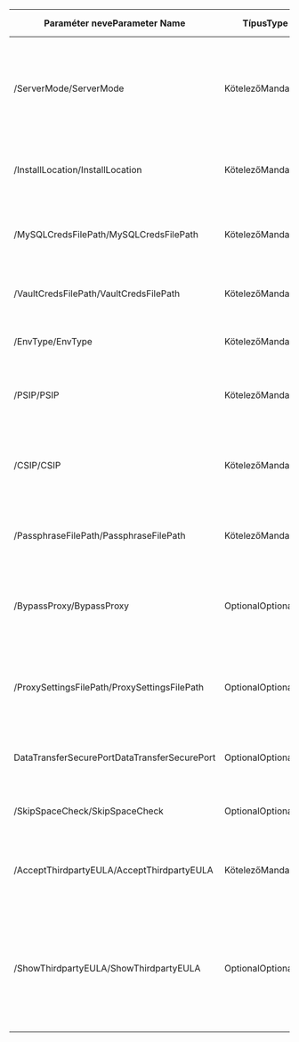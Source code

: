 |<span data-ttu-id="ae416-101">Paraméter neve</span><span class="sxs-lookup"><span data-stu-id="ae416-101">Parameter Name</span></span>| <span data-ttu-id="ae416-102">Típus</span><span class="sxs-lookup"><span data-stu-id="ae416-102">Type</span></span> | <span data-ttu-id="ae416-103">Leírás</span><span class="sxs-lookup"><span data-stu-id="ae416-103">Description</span></span>| <span data-ttu-id="ae416-104">Lehetséges értékek</span><span class="sxs-lookup"><span data-stu-id="ae416-104">Possible Values</span></span>|
|-|-|-|-|
| <span data-ttu-id="ae416-105">/ServerMode</span><span class="sxs-lookup"><span data-stu-id="ae416-105">/ServerMode</span></span>|<span data-ttu-id="ae416-106">Kötelező</span><span class="sxs-lookup"><span data-stu-id="ae416-106">Mandatory</span></span>|<span data-ttu-id="ae416-107">Adja meg e két hello konfigurációs és a folyamat kiszolgálón kell telepíteni, vagy csak a hello folyamatkiszolgáló</span><span class="sxs-lookup"><span data-stu-id="ae416-107">Specifies whether both hello configuration and process servers should be installed, or hello process server only</span></span>|<span data-ttu-id="ae416-108">CS</span><span class="sxs-lookup"><span data-stu-id="ae416-108">CS</span></span><br><span data-ttu-id="ae416-109">PS</span><span class="sxs-lookup"><span data-stu-id="ae416-109">PS</span></span>|
|<span data-ttu-id="ae416-110">/InstallLocation</span><span class="sxs-lookup"><span data-stu-id="ae416-110">/InstallLocation</span></span>|<span data-ttu-id="ae416-111">Kötelező</span><span class="sxs-lookup"><span data-stu-id="ae416-111">Mandatory</span></span>|<span data-ttu-id="ae416-112">hello mappa mely hello összetevőinek telepítése</span><span class="sxs-lookup"><span data-stu-id="ae416-112">hello folder in which hello components are installed</span></span>| <span data-ttu-id="ae416-113">Egyetlen mappa hello számítógépen</span><span class="sxs-lookup"><span data-stu-id="ae416-113">Any folder on hello computer</span></span>|
|<span data-ttu-id="ae416-114">/MySQLCredsFilePath</span><span class="sxs-lookup"><span data-stu-id="ae416-114">/MySQLCredsFilePath</span></span>|<span data-ttu-id="ae416-115">Kötelező</span><span class="sxs-lookup"><span data-stu-id="ae416-115">Mandatory</span></span>|<span data-ttu-id="ae416-116">hello fájl elérési útját, mely hello MySQL a kiszolgáló hitelesítő adatok tárolása</span><span class="sxs-lookup"><span data-stu-id="ae416-116">hello file path in which hello MySQL server credentials are stored</span></span>|<span data-ttu-id="ae416-117">hello fájlnak kell lennie az alább megadott hello formátumban</span><span class="sxs-lookup"><span data-stu-id="ae416-117">hello file should be hello format specified below</span></span>|
|<span data-ttu-id="ae416-118">/VaultCredsFilePath</span><span class="sxs-lookup"><span data-stu-id="ae416-118">/VaultCredsFilePath</span></span>|<span data-ttu-id="ae416-119">Kötelező</span><span class="sxs-lookup"><span data-stu-id="ae416-119">Mandatory</span></span>|<span data-ttu-id="ae416-120">hello fájl elérési útját hello tárolói hitelesítő adatok</span><span class="sxs-lookup"><span data-stu-id="ae416-120">hello path of hello vault credentials file</span></span>|<span data-ttu-id="ae416-121">Érvényes fájlelérési út</span><span class="sxs-lookup"><span data-stu-id="ae416-121">Valid file path</span></span>|
|<span data-ttu-id="ae416-122">/EnvType</span><span class="sxs-lookup"><span data-stu-id="ae416-122">/EnvType</span></span>|<span data-ttu-id="ae416-123">Kötelező</span><span class="sxs-lookup"><span data-stu-id="ae416-123">Mandatory</span></span>|<span data-ttu-id="ae416-124">Típusát, amelyet az tooprotect környezete</span><span class="sxs-lookup"><span data-stu-id="ae416-124">Type of envrionment that you want tooprotect</span></span> |<span data-ttu-id="ae416-125">VMware</span><span class="sxs-lookup"><span data-stu-id="ae416-125">VMware</span></span><br><span data-ttu-id="ae416-126">NonVMware</span><span class="sxs-lookup"><span data-stu-id="ae416-126">NonVMware</span></span>|
|<span data-ttu-id="ae416-127">/PSIP</span><span class="sxs-lookup"><span data-stu-id="ae416-127">/PSIP</span></span>|<span data-ttu-id="ae416-128">Kötelező</span><span class="sxs-lookup"><span data-stu-id="ae416-128">Mandatory</span></span>|<span data-ttu-id="ae416-129">Hello NIC toobe replikációs adatátvitelhez használt IP-címe</span><span class="sxs-lookup"><span data-stu-id="ae416-129">IP address of hello NIC toobe used for replication data transfer</span></span>| <span data-ttu-id="ae416-130">Bármilyen érvényes IP-cím</span><span class="sxs-lookup"><span data-stu-id="ae416-130">Any valid IP Address</span></span>|
|<span data-ttu-id="ae416-131">/CSIP</span><span class="sxs-lookup"><span data-stu-id="ae416-131">/CSIP</span></span>|<span data-ttu-id="ae416-132">Kötelező</span><span class="sxs-lookup"><span data-stu-id="ae416-132">Mandatory</span></span>|<span data-ttu-id="ae416-133">mely hello a konfigurációs kiszolgáló figyel a következőn hello NIC hello IP-címe</span><span class="sxs-lookup"><span data-stu-id="ae416-133">hello IP address of hello NIC on which hello configuration server is listening on</span></span>| <span data-ttu-id="ae416-134">Bármilyen érvényes IP-cím</span><span class="sxs-lookup"><span data-stu-id="ae416-134">Any valid IP Address</span></span>|
|<span data-ttu-id="ae416-135">/PassphraseFilePath</span><span class="sxs-lookup"><span data-stu-id="ae416-135">/PassphraseFilePath</span></span>|<span data-ttu-id="ae416-136">Kötelező</span><span class="sxs-lookup"><span data-stu-id="ae416-136">Mandatory</span></span>|<span data-ttu-id="ae416-137">hello jelszót fájl teljes elérési útja toolocation hello</span><span class="sxs-lookup"><span data-stu-id="ae416-137">hello full path toolocation of hello passphrase file</span></span>|<span data-ttu-id="ae416-138">Érvényes fájlelérési út</span><span class="sxs-lookup"><span data-stu-id="ae416-138">Valid file path</span></span>|
|<span data-ttu-id="ae416-139">/BypassProxy</span><span class="sxs-lookup"><span data-stu-id="ae416-139">/BypassProxy</span></span>|<span data-ttu-id="ae416-140">Optional</span><span class="sxs-lookup"><span data-stu-id="ae416-140">Optional</span></span>|<span data-ttu-id="ae416-141">Megadja, hogy hello konfigurációs kiszolgáló kapcsolódik tooAzure proxy nélkül</span><span class="sxs-lookup"><span data-stu-id="ae416-141">Specifies that hello configuration server connects tooAzure without a proxy</span></span>|<span data-ttu-id="ae416-142">toodo Venu Ez az érték lekérése</span><span class="sxs-lookup"><span data-stu-id="ae416-142">toodo get this value from Venu</span></span>|
|<span data-ttu-id="ae416-143">/ProxySettingsFilePath</span><span class="sxs-lookup"><span data-stu-id="ae416-143">/ProxySettingsFilePath</span></span>|<span data-ttu-id="ae416-144">Optional</span><span class="sxs-lookup"><span data-stu-id="ae416-144">Optional</span></span>|<span data-ttu-id="ae416-145">Proxybeállítások (hello alapértelmezett proxy igényel hitelesítést, vagy egy egyéni proxy)</span><span class="sxs-lookup"><span data-stu-id="ae416-145">Proxy settings (hello default proxy requires authentication, or a custom proxy)</span></span>|<span data-ttu-id="ae416-146">hello fájl az alább megadott hello formátumban kell megadni</span><span class="sxs-lookup"><span data-stu-id="ae416-146">hello file should be in hello format specified below</span></span>|
|<span data-ttu-id="ae416-147">DataTransferSecurePort</span><span class="sxs-lookup"><span data-stu-id="ae416-147">DataTransferSecurePort</span></span>|<span data-ttu-id="ae416-148">Optional</span><span class="sxs-lookup"><span data-stu-id="ae416-148">Optional</span></span>|<span data-ttu-id="ae416-149">A replikált adatok használt hello PSIP toobe lévő portszám</span><span class="sxs-lookup"><span data-stu-id="ae416-149">Port number on hello PSIP toobe used for replication data</span></span>| <span data-ttu-id="ae416-150">Érvényes portszám (az alapértelmezett érték 9433)</span><span class="sxs-lookup"><span data-stu-id="ae416-150">Valid Port Number (default value is 9433)</span></span>|
|<span data-ttu-id="ae416-151">/SkipSpaceCheck</span><span class="sxs-lookup"><span data-stu-id="ae416-151">/SkipSpaceCheck</span></span>|<span data-ttu-id="ae416-152">Optional</span><span class="sxs-lookup"><span data-stu-id="ae416-152">Optional</span></span>|<span data-ttu-id="ae416-153">Gyorsítótárlemez terület-ellenőrzésének kihagyása</span><span class="sxs-lookup"><span data-stu-id="ae416-153">Skip space check for cache disk</span></span>| |
|<span data-ttu-id="ae416-154">/AcceptThirdpartyEULA</span><span class="sxs-lookup"><span data-stu-id="ae416-154">/AcceptThirdpartyEULA</span></span>|<span data-ttu-id="ae416-155">Kötelező</span><span class="sxs-lookup"><span data-stu-id="ae416-155">Mandatory</span></span>|<span data-ttu-id="ae416-156">Ez a jelölő a külső féltől származó végfelhasználói licencszerződés elfogadását jelzi</span><span class="sxs-lookup"><span data-stu-id="ae416-156">Flag implies acceptance of third-party EULA</span></span>| |
|<span data-ttu-id="ae416-157">/ShowThirdpartyEULA</span><span class="sxs-lookup"><span data-stu-id="ae416-157">/ShowThirdpartyEULA</span></span>|<span data-ttu-id="ae416-158">Optional</span><span class="sxs-lookup"><span data-stu-id="ae416-158">Optional</span></span>|<span data-ttu-id="ae416-159">Külső felektől származó végfelhasználói licenszszerződés megjelenítése.</span><span class="sxs-lookup"><span data-stu-id="ae416-159">Displays third-party EULA.</span></span> <span data-ttu-id="ae416-160">Bemenetként való megadása esetén figyelmen kívül hagyja a többi paramétert.</span><span class="sxs-lookup"><span data-stu-id="ae416-160">If provided as input all other parameters are ignored</span></span>| |
